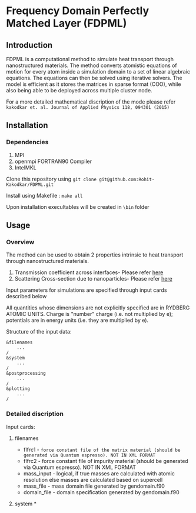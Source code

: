 # Frequency Domain Perfectly Matched Layer (FDPML)

## Introduction

FDPML is a computational method to simulate heat transport through nanostructured materials. The method converts atomistic equations of motion for every atom inside a simulation domain to a set of linear algebraic equations. The equations can then be solved using iterative solvers. The model is efficient as it stores the matrices in sparse format (COO), while also being able to be deployed across multiple cluster node.

For a more detailed mathematical discription of the mode please refer  
`kakodkar et. al. Journal of Applied Physics 118, 094301 (2015)`

## Installation

### Dependencies

1. MPI
1. openmpi FORTRAN90 Compiler
1. IntelMKL

Clone this repository using `git clone git@github.com:Rohit-Kakodkar/FDPML.git`

Install using Makefile : `make all`

Upon installation execultables will be created in `\bin` folder

## Usage

### Overview

The method can be used to obtain 2 properties intrinsic to heat transport through nanostructured materials.

1. Transmission coefficient across interfaces- Please refer [here](https://journals.aps.org/prb/abstract/10.1103/PhysRevB.95.125434)
2. Scattering Cross-section due to nanoparticles- Please refer [here](https://aip.scitation.org/doi/abs/10.1063/1.5031757)

Input parameters for simulations are specified through input cards described below

All quantities whose dimensions are not explicitly specified are in RYDBERG ATOMIC UNITS. Charge is "number" charge (i.e. not multiplied by e); potentials are in energy units (i.e. they are multiplied by e).

Structure of the input data:

	&filenames
		...
	/
	&system
		...
	/
	&postprocessing
		...
	/
	&plotting
		...
	/

### Detailed discription

Input cards:

1. filenames
	* flfrc1 -
	 					`force constant file of the matrix material (should be generated via Quantum espresso). NOT IN XML FORMAT`
	* flfrc2 -
						force constant file of impurity material (should be generated via Quantum espresso). NOT IN XML FORMAT
	* mass_input -
	 					logical, if true masses are calculated with atomic resolution else masses are calculated based on supercell
	* mass_file -
	 					mass domain file generated by gendomain.f90
	* domain_file -
	 					domain specification generated by gendomain.f90

1. system
	*






<!-- # Frequency Domain Perfectly Matched Layer

For technical details on the method please refer :

kakodkar et. al. Journal of Applied Physics 118, 094301 (2015)

========================================================================================

Pre-requisites:	Primary domain should be generated using gendomain.f90 provided in this repository

Force constant file should generated using Quantum Espresso in *.fc format


 	FDPML calculates scattering properties for a particular phonon mode
	(wavevector and polarization resolved) inside nanostructured materials.
	For in-depth discription of the method refer
	kakodkar et. al. Journal of Applied Physics 118, 094301 (2015)

	Input cards :

	&filenames
		flfrc1 = force constant file of the matrix material (should be generated via
				 Quantum espresso). NOT IN XML FORMAT
		flfrc2 = force constant file of impurity material (should be generated via
				 Quantum espresso). NOT IN XML FORMAT
		mass_input = logical, if true masses are calculated with atomic resolution
							  else masses are calculated based on supercell
		mass_file = mass domain file generated by gendomain.f90
		domain_file = domain specification generated by gendomain.f90

	&system
		simulation_type = 'interface' or 'nanoparticle'
		PD = size of the primary domain, should be same as the one generated
			 gendomain.f90
		LPML = length of PML. Ignored if PML calculation is auto
		periodic = logical, if true applied periodic boundaries in x and y direction
		crystal_coordinates = logical, if true work in crystal coordinates
		asr = acoustic sum rule. Refer QE documentation
		wavetype = 'half' or 'full' to specify type of incidnet wave
		q = wavevector, ignored if mp = .true.
		mode = polarization
		sigmamax = maximum value of damping coefficient, Ignored if PML calculation is auto
		mp = generate qpoint list base Monkhorst Pack(MP) grid
		qpoint = n, then choose nth q from list of q generated by MP grid
		nk1, nk2, nk3 = k-spacings in x,y and z directions for MP grid

	&postprocessing
		calc_TC = logical, calculate transmission coefficient (for interface problems)
		calc_gam = logical, calculate scattering cross-section (for nanoparticle problems)

	&plotting
		plot_K  = logical, plot variation of K vector on TD(3)/2 plane
		plot_uinc = logical, plot incident wave
		plot_uscat = logical, plot scattered wave
		plot_sig = logical, plot variation of damping coefficient
		plottingmode = 1, 2, or 3, plot x, y, or z components of above properties -->
